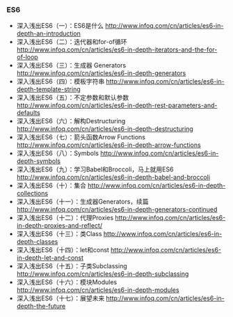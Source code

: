 ### ES6

- 深入浅出ES6（一）：ES6是什么
  http://www.infoq.com/cn/articles/es6-in-depth-an-introduction
- 深入浅出ES6（二）：迭代器和for-of循环
  http://www.infoq.com/cn/articles/es6-in-depth-iterators-and-the-for-of-loop
- 深入浅出ES6（三）：生成器 Generators
  http://www.infoq.com/cn/articles/es6-in-depth-generators
- 深入浅出ES6（四）：模板字符串
  http://www.infoq.com/cn/articles/es6-in-depth-template-string
- 深入浅出ES6（五）：不定参数和默认参数
  http://www.infoq.com/cn/articles/es6-in-depth-rest-parameters-and-defaults
- 深入浅出ES6（六）：解构Destructuring
  http://www.infoq.com/cn/articles/es6-in-depth-destructuring
- 深入浅出ES6（七）：箭头函数Arrow Functions
  http://www.infoq.com/cn/articles/es6-in-depth-arrow-functions
- 深入浅出ES6（八）：Symbols
  http://www.infoq.com/cn/articles/es6-in-depth-symbols
- 深入浅出ES6（九）：学习Babel和Broccoli，马上就用ES6
  http://www.infoq.com/cn/articles/es6-in-depth-babel-and-broccoli
- 深入浅出ES6（十）：集合
  http://www.infoq.com/cn/articles/es6-in-depth-collections
- 深入浅出ES6（十一）：生成器Generators，续篇
  http://www.infoq.com/cn/articles/es6-in-depth-generators-continued
- 深入浅出ES6（十二）：代理Proxies
  http://www.infoq.com/cn/articles/es6-in-depth-proxies-and-reflect/
- 深入浅出ES6（十三）：类Class
  http://www.infoq.com/cn/articles/es6-in-depth-classes
- 深入浅出ES6（十四）：let和const
  http://www.infoq.com/cn/articles/es6-in-depth-let-and-const
- 深入浅出ES6（十五）：子类Subclassing
  http://www.infoq.com/cn/articles/es6-in-depth-subclassing
- 深入浅出ES6（十六）：模块Modules
  http://www.infoq.com/cn/articles/es6-in-depth-modules
- 深入浅出ES6（十七）：展望未来
  http://www.infoq.com/cn/articles/es6-in-depth-the-future